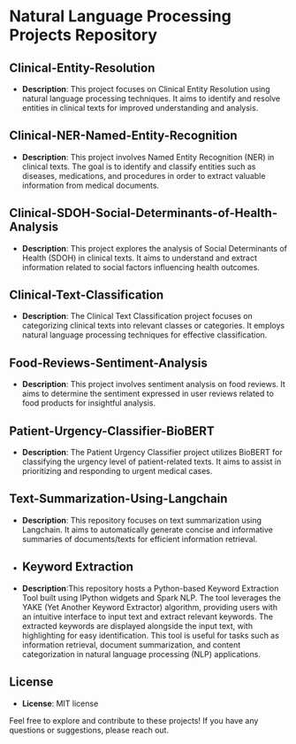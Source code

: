 # Natural Language Processing Projects Repository

## Clinical-Entity-Resolution
- **Description**: This project focuses on Clinical Entity Resolution using natural language processing techniques. It aims to identify and resolve entities in clinical texts for improved understanding and analysis.


## Clinical-NER-Named-Entity-Recognition
- **Description**: This project involves Named Entity Recognition (NER) in clinical texts. The goal is to identify and classify entities such as diseases, medications, and procedures in order to extract valuable information from medical documents.


## Clinical-SDOH-Social-Determinants-of-Health-Analysis
- **Description**: This project explores the analysis of Social Determinants of Health (SDOH) in clinical texts. It aims to understand and extract information related to social factors influencing health outcomes.


## Clinical-Text-Classification
- **Description**: The Clinical Text Classification project focuses on categorizing clinical texts into relevant classes or categories. It employs natural language processing techniques for effective classification.


## Food-Reviews-Sentiment-Analysis
- **Description**: This project involves sentiment analysis on food reviews. It aims to determine the sentiment expressed in user reviews related to food products for insightful analysis.

## Patient-Urgency-Classifier-BioBERT
- **Description**: The Patient Urgency Classifier project utilizes BioBERT for classifying the urgency level of patient-related texts. It aims to assist in prioritizing and responding to urgent medical cases.
  
## Text-Summarization-Using-Langchain
- **Description**: This repository focuses on text summarization using Langchain. It aims to automatically generate concise and informative summaries of documents/texts for efficient information retrieval.
 
- ## Keyword Extraction
- **Description**:This repository hosts a Python-based Keyword Extraction Tool built using IPython widgets and Spark NLP. The tool leverages the YAKE (Yet Another Keyword Extractor) algorithm, providing users with an intuitive interface to input text and extract relevant keywords. The extracted keywords are displayed alongside the input text, with highlighting for easy identification. This tool is useful for tasks such as information retrieval, document summarization, and content categorization in natural language processing (NLP) applications. 


## License
- **License**: MIT license


Feel free to explore and contribute to these projects! If you have any questions or suggestions, please reach out.
